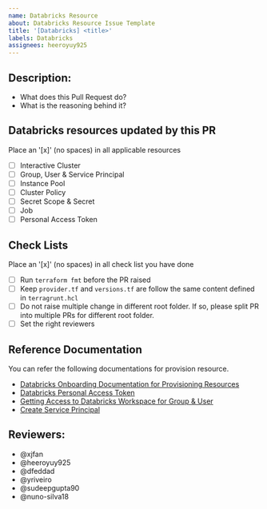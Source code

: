 ```yaml
---
name: Databricks Resource
about: Databricks Resource Issue Template
title: '[Databricks] <title>'
labels: Databricks
assignees: heeroyuy925
---
```


<!-- Please notice that this Template is only to be used when changes are done to Databricks resources.-->

## Description:
  * What does this Pull Request do?
  * What is the reasoning behind it?

## Databricks resources updated by this PR
Place an '[x]' (no spaces) in all applicable resources

  * [ ] Interactive Cluster
  * [ ] Group, User & Service Principal
  * [ ] Instance Pool
  * [ ] Cluster Policy
  * [ ] Secret Scope & Secret
  * [ ] Job
  * [ ] Personal Access Token

## Check Lists
Place an '[x]' (no spaces) in all check list you have done

  * [ ] Run `terraform fmt` before the PR raised
  * [ ] Keep `provider.tf` and `versions.tf` are follow the same content defined in `terragrunt.hcl`
  * [ ] Do not raise multiple change in different root folder. If so, please split PR into multiple PRs for different root folder.
  * [ ] Set the right reviewers

## Reference Documentation

You can refer the following documentations for provision resource.

  * [Databricks Onboarding Documentation for Provisioning Resources](https://farfetch.atlassian.net/wiki/spaces/DataStrategy/pages/3351183454/Onboarding+Guide+to+Databricks+Workspace)
  * [Databricks Personal Access Token](https://farfetch.atlassian.net/wiki/spaces/DataStrategy/pages/1626249646/Creating+Databricks+token+in+terraform)
  * [Getting Access to Databricks Workspace for Group & User](https://farfetch.atlassian.net/wiki/spaces/DataStrategy/pages/3223131425/Getting+Access+to+Databricks+Workspace)
  * [Create Service Principal](https://farfetch.atlassian.net/wiki/spaces/DataStrategy/pages/1620704192/Create+Service+Principal+Terraform)

## Reviewers:
  * @xjfan
  * @heeroyuy925
  * @dfeddad
  * @yriveiro
  * @sudeepgupta90
  * @nuno-silva18
